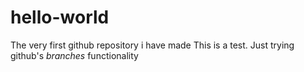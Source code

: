 # hello-world
The very first github repository i have made
This is a test. Just trying github's *branches* functionality
